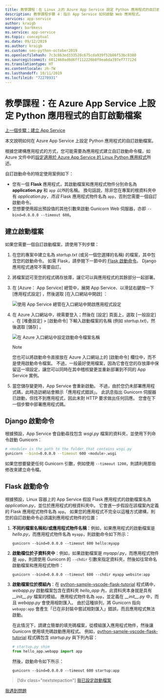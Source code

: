 ```yaml
---
title: 教學課程：在 Linux 上的 Azure App Service 設定 Python 應用程式的自訂啟動檔案
description: 教學課程步驟 4：指示 App Service 如何啟動 Web 應用程式。
services: app-service
author: kraigb
manager: barbkess
ms.service: app-service
ms.topic: conceptual
ms.date: 09/12/2019
ms.author: kraigb
ms.custom: seo-python-october2019
ms.openlocfilehash: 7c3c863ed333528c675cda939f52b86f53bc8380
ms.sourcegitcommit: 6012460ad8d6ff112226b8f9ea6da397ef77712d
ms.translationtype: HT
ms.contentlocale: zh-TW
ms.lasthandoff: 10/11/2019
ms.locfileid: "72278931"
---
```

# <a name="tutorial-configure-a-custom-startup-file-for-python-apps-on-azure-app-service"></a>教學課程：在 Azure App Service 上設定 Python 應用程式的自訂啟動檔案

[上一個步驟：建立 App Service](tutorial-deploy-app-service-on-linux-03.md)

本文說明如何在 Azure App Service 上設定 Python 應用程式的自訂啟動檔案。

根據您建構應用程式的方式，您可能需要為應用程式建立自訂啟動命令檔，如 Azure 文件中的[設定適用於 Azure App Service 的 Linux Python 應用程式](https://docs.microsoft.com/azure/app-service/containers/how-to-configure-python)所述。

自訂啟動命令的特定使用案例如下：

- 您有一個 **Flask** 應用程式，其啟動檔案和應用程式物件分別命名為 **application.py** 和 `app` *以外*的名稱。 換句話說，除非您在專案的根資料夾中有 *application.py*，*而且* Flask 應用程式物件名為 `app`，否則您需要一個自訂啟動命令。
- 您想要使用超出預設值的其他引數來啟動 Gunicorn Web 伺服器，亦即 `--bind=0.0.0.0 --timeout 600`。

## <a name="create-a-startup-file"></a>建立啟動檔案

如果您需要一個自訂啟動檔案，請使用下列步驟：

1. 在您的專案中建立名為 *startup.txt* (或另一個您選擇的名稱) 的檔案，其中包含您的啟動命令。 如需 Flask，請參閱下一節中的 [Flask 啟動命令](#flask-startup-commands)。 Django 應用程式通常不需要自訂。

1. 將檔案認可至您的程式碼存放庫，讓它可以與應用程式的其餘部分一起部署。

1. 在 [Azure：  App Service] 總管中，展開 App Service、以滑鼠右鍵按一下 [應用程式設定]  ，然後選取 [在入口網站中開啟]  ：

    ![使用 App Service 總管在入口網站中開啟應用程式設定](media/deploy-azure/open-application-settings-in-portal-for-app-service.png)

1. 在 Azure 入口網站中，視需要登入；然後在 [設定]  頁面上，選取 [一般設定]  、在 [堆疊設定]   > [啟動命令]  下輸入啟動檔案的名稱 (例如 *startup.txt*)，然後選取 [儲存]  。

    ![在 Azure 入口網站中設定啟動命令檔案名稱](media/deploy-azure/enter-startup-file-for-app-service-in-the-azure-portal.png)

    > [!NOTE]
    > 您也可以將啟動命令直接放在 Azure 入口網站上的 [啟動命令]  欄位中，而不是使用啟動命令檔案。 不過，一般最好使用檔案，因為它會在您的存放庫中保留這一項設定，讓您可以同時在其中稽核變更並重新部署到不同的 App Service 實例。

1. 當您儲存變更時，App Service 會重新啟動。 不過，由於您仍未部署應用程式碼，此時造訪網站會顯示「應用程式錯誤」。 此訊息指出 Gunicorn 伺服器已啟動，但找不到應用程式，因此未對 HTTP 要求做出任何回應。 您會在下一個步驟中部署應用程式碼。

## <a name="django-startup-commands"></a>Django 啟動命令

根據預設，App Service 會自動尋找包含 *wsgi.py* 檔案的資料夾，並使用下列命令啟動 Gunicorn：

```bash
# <module> is the path to the folder that contains wsgi.py
gunicorn --bind=0.0.0.0 --timeout 600 <module>.wsgi
```

如果您想要變更任何 Gunicorn 引數，例如使用 `--timeout 1200`，則請利用那些修改來建立命令檔。

## <a name="flask-startup-commands"></a>Flask 啟動命令

根據預設，Linux 容器上的 App Service 假設 Flask 應用程式的啟動檔案名為 *application.py*，並位於應用程式的根資料夾中。 它會進一步假設在該檔案內定義的 Flask 應用程式物件名為 `app`。 如果您的應用程式不完全以這種方式建構，則您的自訂啟動命令必須識別應用程式物件的位置：

1. **不同的檔案名稱和/或應用程式物件名稱**：例如，如果應用程式的啟動檔案是 *hello.py*，而應用程式物件名為 `myapp`，則啟動命令如下所示：

    ```text
    gunicorn --bind=0.0.0.0 --timeout 600 hello:myapp
    ```

1. **啟動檔位於子資料夾中**：例如，如果啟動檔案是 *myapp/.py*，而應用程式物件是 `app`，則請使用 Gunicorn 的 `--chdir` 引數來指定資料夾，然後如往常命名啟動檔案和應用程式物件：

    ```text
    gunicorn --bind=0.0.0.0 --timeout 600 --chdir myapp website:app
    ```

1. **啟動檔案位於模組內**：在 [python-sample-vscode-flask-tutorial](https://github.com/Microsoft/python-sample-vscode-flask-tutorial) 程式碼中，*webapp.py* 啟動檔案包含在資料夾 *hello_app* 內，此資料夾本身就是具有 *\_\_init\_\_.py* 檔案的模組。 應用程式物件名為 `app`，並定義在 *\_\_init\_\_.py* 中，而且 *webapp.py* 會使用相對匯入。 由於這種排列，將 Gunicorn 指向 `webapp:app` 會產生「已在非封裝中嘗試相對匯入」錯誤，而且應用程式無法啟動。

    在此情況下，請建立簡單的填充碼檔案，從模組匯入應用程式物件，然後讓 Gunicorn 使用填充碼啟動應用程式。 例如，[python-sample-vscode-flask-tutorial](https://github.com/Microsoft/python-sample-vscode-flask-tutorial) 程式碼包含 *startup.py* 與下列內容：

    ```python
    # startup.py shim
    from hello_app.webapp import app
    ```

    然後，啟動命令如下所示：

    ```text
    gunicorn --bind=0.0.0.0 --timeout 600 startup:app
    ```

> [!div class="nextstepaction"]
> [我已設定啟動檔案](tutorial-deploy-app-service-on-linux-05.md)

[我遇到問題](https://www.research.net/r/PWZWZ52?tutorial=vscode-appservice-python&step=04-startup-command)
